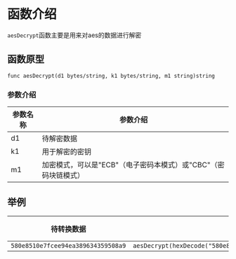 # 函数介绍

`aesDecrypt`函数主要是用来对aes的数据进行解密

## 函数原型

`func aesDecrypt(d1 bytes/string, k1 bytes/string, m1 string)string`

### 参数介绍

| 参数名称 | 参数介绍                                 |
|------|--------------------------------------|
| d1   | 待解密数据                                |
| k1   | 用于解密的密钥                              |
| m1   | 加密模式，可以是"ECB"（电子密码本模式）或"CBC"（密码块链模式） |

## 举例

| 待转换数据                              | 转换语句                                                                                  | 输出结果   |
|------------------------------------|---------------------------------------------------------------------------------------|--------|
| `580e8510e7fcee94ea389634359508a9` | `aesDecrypt(hexDecode("580e8510e7fcee94ea389634359508a9"),b"asdfghjklmnbvcxz","ECB")` | `test` |

